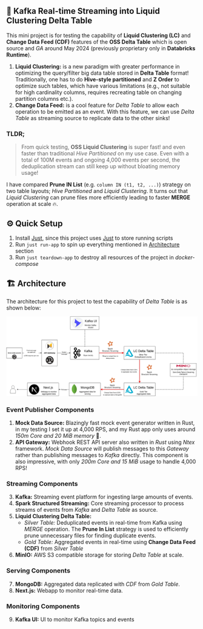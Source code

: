 ## 🚀 Kafka Real-time Streaming into Liquid Clustering Delta Table

This mini project is for testing the capability of **Liquid Clustering (LC)** and **Change Data Feed (CDF)** features of the **OSS Delta Table** which is open source and *GA* around May 2024 (previously proprietary only in **Databricks Runtime**).

1. **Liquid Clustering:** is a new paradigm with greater performance in optimizing the query/filter big data table stored in **Delta Table** format! Traditionally, one has to do **Hive-style partitioned** and **Z Order** to optimize such tables, which have various limitations (e.g., not suitable for high cardinality columns, requires recreating table on changing partition columns etc.).
2. **Change Data Feed:** is a cool feature for *Delta Table* to allow each operation to be emitted as an event. With this feature, we can use *Delta Table* as streaming source to replicate data to the other sinks!

### TLDR;

> From quick testing, **OSS Liquid Clustering** is super fast! and even faster than traditional *Hive Partitioned* on my use case. Even with a total of 100M events and ongoing 4,000 events per second, the deduplication stream can still keep up without bloating memory usage!

I have compared **Prune IN List** (e.g. `column IN (t1, t2, ...)`) strategy on two table layouts; *Hive Partitioned* and *Liquid Clustering*. It turns out that *Liquid Clustering* can prune files more efficiently leading to faster **MERGE** operation at scale 🔥.


## ⚙️ Quick Setup

1. Install [Just], since this project uses [Just] to store running scripts
2. Run `just run-app` to spin up everything mentioned in [Architecture] section
3. Run `just teardown-app` to destroy all resources of the project in *docker-compose*


## 🏗️ Architecture

The architecture for this project to test the capability of *Delta Table* is as shown below:

<img src="pics/diagram.webp" width="auto"/>

### Event Publisher Components

1. **Mock Data Source:** Blazingly fast mock event generator written in Rust, in my testing I set it up at 4,000 RPS, and my Rust app only uses around *150m Core and 20 MiB memory* 🚀.
2. **API Gateway:** Webhook REST API server also written in *Rust* using *Ntex* framework. *Mock Data Source* will publish messages to this *Gateway* rather than publishing messages to *Kafka* directly. This component is also impressive, with only *200m Core and 15 MiB* usage to handle 4,000 RPS!

### Streaming Components

3. **Kafka:** Streaming event platform for ingesting large amounts of events.
4. **Spark Structured Streaming:** Core streaming processor to process streams of events from *Kafka* and *Delta Table* as source.
5. **Liquid Clustering Delta Table:**  
    - *Silver Table:* Deduplicated events in real-time from Kafka using *MERGE* operation. The **Prune In List** strategy is used to efficiently prune unnecessary files for finding duplicate events.
    - *Gold Table:* Aggregated events in real-time using **Change Data Feed (CDF)** from *Silver Table*
6. **MinIO:** AWS S3 compatible storage for storing *Delta Table* at scale.

### Serving Components

7. **MongoDB:** Aggregated data replicated with *CDF* from *Gold Table*.
8. **Next.js:** Webapp to monitor real-time data.

### Monitoring Components

9. **Kafka UI:** UI to monitor Kafka topics and events



[Just]: https://github.com/casey/just?tab=readme-ov-file#installation
[Architecture]: #architecture